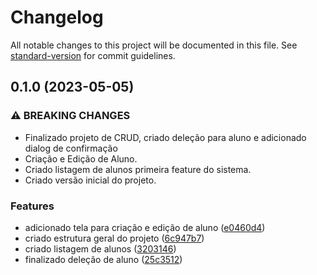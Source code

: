 # Changelog

All notable changes to this project will be documented in this file. See [standard-version](https://github.com/conventional-changelog/standard-version) for commit guidelines.

## 0.1.0 (2023-05-05)


### ⚠ BREAKING CHANGES

* Finalizado projeto de CRUD, criado deleção para aluno e adicionado dialog de
confirmação
* Criação e Edição de Aluno.
* Criado listagem de alunos primeira feature do sistema.
* Criado versão inicial do projeto.

### Features

* adicionado tela para criação e edição de aluno ([e0460d4](https://github.com/ericMayer/laser-chip-educacao/commit/e0460d44ce159a71fb45a4a1a366e33de747ea63))
* criado estrutura geral do projeto ([6c947b7](https://github.com/ericMayer/laser-chip-educacao/commit/6c947b745b06d6686db74a1143a21c9556cd6deb))
* criado listagem de alunos ([3203146](https://github.com/ericMayer/laser-chip-educacao/commit/32031461b9b9ca88a1763c6ca154c9051212cc2b))
* finalizado deleção de aluno ([25c3512](https://github.com/ericMayer/laser-chip-educacao/commit/25c3512ed3633cf4bf956b79418acb415d1aca35))
